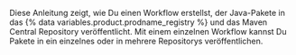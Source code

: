 Diese Anleitung zeigt, wie Du einen Workflow erstellst, der Java-Pakete in das {% data variables.product.prodname_registry %} und das Maven Central Repository veröffentlicht. Mit einem einzelnen Workflow kannst Du Pakete in ein einzelnes oder in mehrere Repositorys veröffentlichen.
